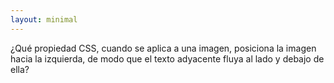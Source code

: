 ```yaml
---
layout: minimal 
---
```


<!-- What CSS property, when applied to an image, positions the image toward the left, so that adjacent text flows beside and under it?   -->
¿Qué propiedad CSS, cuando se aplica a una imagen, posiciona la imagen hacia la izquierda, de modo que el texto adyacente fluya al lado y debajo de ella?